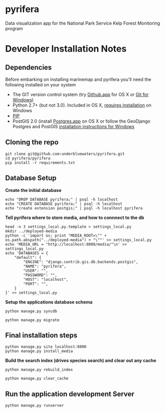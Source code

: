 pyrifera
========

Data visualization app for the National Park Service Kelp Forest Monitoring program

Developer Installation Notes
============================

Dependencies
------------

Before embarking on installing marinemap and pyrifera you'll need the following installed on your system

  * The GIT version control system (try [Github.app](http://mac.github.com/) for OS X or [Git for Windows](http://windows.github.com/))
  * Python 2.7+ (but not 3.0). Included in OS X, [requires installation](http://www.python.org/download/) on Windows
  * [PIP](http://www.pip-installer.org/en/latest/installing.html)
  * PostGIS 2.0 (install [Postgres.app](http://postgresapp.com/) on OS X or follow the GeoDjango Postgres and PostGIS [installation instructions for Windows](https://docs.djangoproject.com/en/dev/ref/contrib/gis/install/#postgresql)

Cloning the repo
----------------

```
git clone git@github.com:underbluewaters/pyrifera.git
cd pyrifera/pyrifera
pip install -r requirements.txt
```

Database Setup
--------------
**Create the initial database**
```
echo "DROP DATABASE pyrifera;" | psql -h localhost
echo "CREATE DATABASE pyrifera;" | psql -h localhost
echo "create extension postgis;" | psql -h localhost pyrifera
```
**Tell pyrifera where to store media, and how to connnect to the db**
```
head -n 3 settings_local.py.template > settings_local.py
mkdir ../deployed-media
python -c 'import os; print "MEDIA_ROOT=\"" + os.path.abspath("../deployed-media") + "\""' >> settings_local.py 
echo 'MEDIA_URL = "http://localhost:8000/media/"\n' >> settings_local.py
echo 'DATABASES = {
    "default": {
        "ENGINE": "django.contrib.gis.db.backends.postgis",
        "NAME": "pyrifera",
        "USER": "",
        "PASSWORD": "",
        "HOST": "localhost",
        "PORT": "",
    }
}' >> settings_local.py
```

**Setup the applications database schema**
```
python manage.py syncdb
```

```
python manage.py migrate
```

Final installation steps
------------------------

```
python manage.py site localhost:8000
python manage.py install_media
```
**Build the search index (drives species search) and clear out any cache**
```
python manage.py rebuild_index
```
```
python manage.py clear_cache
```

Run the application development Server
--------------------------------------
```
python manage.py runserver
```
